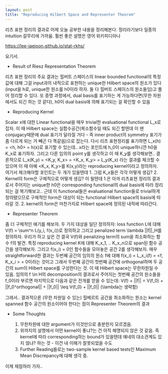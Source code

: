 ```yaml
---
layout: post
title: "Reproducing Hilbert Space and Representer Theorem"
---
```


리츠 표현 정리의 결과로 어제 오늘 공부한 내용을 정리해본다. 정리라기보다 일종의 intuition 갈무리에 가까움. 훨씬 좋은 설명은 영어 위키피디아나 

https://lee-jaejoon.github.io/stat-rkhs/

요기서.

- Result of Riesz Representation Theorem

리츠 표현 정리의 주요 결과는 힐버트 스페이스의 linear bounded functional의 특정 값에 대해 그걸 input과의 내적으로 표현하는 unique한 Hilbert space의 원소가 있다(input을 h로, unique한 원소를 h0이라 하자. 둘 다 힐버트 스페이스의 원소들임)고 풀어 정리할 수 있다. 또 증명 과정에서, dual basis를 표기하는 게 가능하다면(무한 차원에서도 되긴 하는 것 같다), h0이 dual basis에 의해 표기되는 걸 확인할 수 있음

- Reproducing Kernel

Scalar x에 대한 Linear functional을 매우 trivial한 evaluational functional L_x로 잡자. 이 때 Hilbert space는 실함수공간(복소함수일 때도 되긴 할텐데 이 땐 conjugacy때문에 dual 표기가 달라질 거다 - 즉 inner product의 symmetry 표기가 좀 다르게 되는 거 빼곤 다 똑같음)으로 잡는다. 
다시 리츠 표현정리를 표기하면 L_x(h) = <h, h0> = h(x)로 표기할 수 있는데.. x라는 포인트에 h_0이 unique하니깐 h0을 K_x로 표기하자. 그리고 다른 임의의 point y를 생각하고 이 때 K_y를 생각해보면.. 결론적으로 
L_x(K_y) = <K_y, K_x> = <K_x, K_y> = L_y(K_x) 라는 결과를 체크할 수 있으며 이 때 아예 <K_x, K_y>를 K(x,y)라는 reproducing kernel이라고 정의하자. 
여기서 체크해야할 포인트는 두 개가 있을텐데 1. 그럼 K_x들은 각각 어떻게 생김? 2. Kernel의 form은 구체적으로 어떻게 생김? 이 될텐데 1.은 아까 리츠표현 정리의 결과로서 주어지는 unique한 h0은 corresponding functional의 dual basis에 따라 정리되는 걸 복기해보고.. 근데 이 functional들은 evaluational function들로 trivial하게 정의됐으므로 구체적인 form은 대상이 되는 functional Hilbert space의 basis에 따라갈 것. 
2. kernel의 form은 마찬가지로 Hilbert space에 정의된 내적에 따라간다. 

- Representer Theorem

좀 더 구체적인 얘기를 해보자. 두 가지 대상을 일단 정의하자: loss function L에 대해 V(f) = \sum^n L(y_i, f(x_i))로 정의하고 그리고 penalized term \lambda ||f||_H를 정의하자. 우리가 하고 싶은 건 결국 V(f)와 penalizing term의 sum을 최소화하는 함수 f의 발견. 특정 reproducing kernel K에 대해 K_x_1, .. K_x_n으로 span된 함수 공간을 생각해보자. 그리고 f(x_i) = 0인 함수들을 모아놓은 공간 2를 생각해보자.
매우 straightforward한 결과는 두번째 공간의 임의의 원소 f에 대해 f(x_i) = L_x_i(f) = <f, K_x_i > = 0이라는 것이고 그래서 두번째 공간이 첫번째 공간에 orthogonal하며 두 공간의 sum이 Hilbert space를 구성한다는 것. 이 때 Hilbert space는 무한차원일 수 있음. 임의의 f \in H의 decomposition의 결과로서 주어지는 첫번째 공간의 원소들을 f_0이라 부르면 마지막으로 다음과 같은 전개를 얻을 수 있는데:
V(f) + ||f|| = V(f_0) + ||f_0^orthogonal|| + ||f_0|| \leq V(f_0) + ||f_0|| (\lambda는 생략함)

그래서.. 결과적으론 (무한 차원일 수 있는) 힐베르트 공간을 최소화하는 원소는 kernel spanned 함수 공간의 원소이어야 한다는 점이 Representer Theorem의 결과

- Some Thoughts

  1. 무한차원에 대한 argument가 이것만으로 충분한지 모르겠음.
  2. 위까지의 설명에서 어떤 kernel이 좋냐?는 건 아직 해명되지 않은 것 같음. 즉 kernel에 따라 corresponding하는 bound가 있을텐데 얘네의 대소관계도 있지 않냐? 하는 것 - 이건 내 이해가 잘못되었을 수도
  3. Further Reading들로는 two-sample kernel based tests인 Maximum Mean Discrepancy에 대해 생각 중.

 
이제 채점하러 가자..




